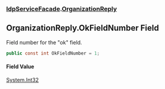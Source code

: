 ### [IdpServiceFacade](../index.md 'IdpServiceFacade').[OrganizationReply](index.md 'IdpServiceFacade\.OrganizationReply')

## OrganizationReply\.OkFieldNumber Field

Field number for the "ok" field\.

```csharp
public const int OkFieldNumber = 1;
```

#### Field Value
[System\.Int32](https://learn.microsoft.com/en-us/dotnet/api/system.int32 'System\.Int32')